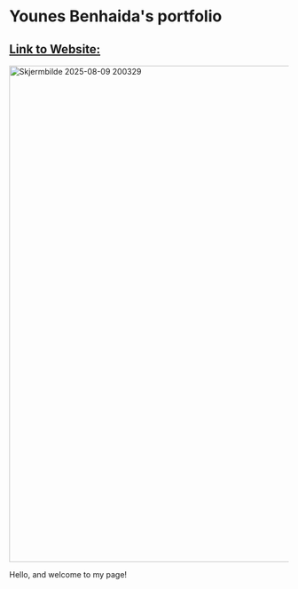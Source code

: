 # Younes Benhaida's portfolio
## [Link to Website: ](https://younes2808.github.io/portfolio/)
<img width="1901" height="894" alt="Skjermbilde 2025-08-09 200329" src="https://github.com/user-attachments/assets/d96ad09f-e37e-489a-bb28-b7841ab94995" />


Hello, and welcome to my page!
